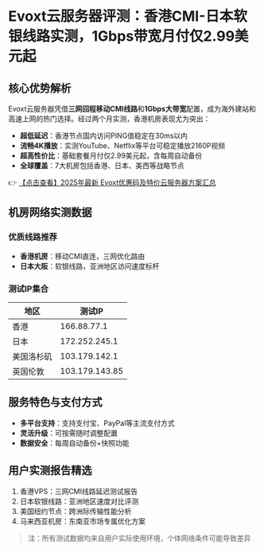 # Evoxt云服务器评测：香港CMI-日本软银线路实测，1Gbps带宽月付仅2.99美元起

## 核心优势解析

Evoxt云服务器凭借**三网回程移动CMI线路**和**1Gbps大带宽**配置，成为海外建站和高速上网的热门选择。经过两个月实测，香港机房表现尤为突出：

- **超低延迟**：香港节点国内访问PING值稳定在30ms以内
- **流畅4K播放**：实测YouTube、Netflix等平台可稳定播放2160P视频
- **超高性价比**：基础套餐月付仅2.99美元起，含每周自动备份
- **全球覆盖**：7大机房包括香港、日本、美西等战略节点

👉 [【点击查看】2025年最新 Evoxt优惠码及特价云服务器方案汇总](https://bit.ly/evoxt)

## 机房网络实测数据

### 优质线路推荐
- **香港机房**：移动CMI直连，三网优化路由
- **日本大阪**：软银线路，亚洲地区访问速度标杆

### 测试IP集合
| 地区       | 测试IP        |
|------------|---------------|
| 香港       | 166.88.77.1   |
| 日本       | 172.252.245.1 |
| 美国洛杉矶 | 103.179.142.1 |
| 英国伦敦   | 103.179.143.85|

## 服务特色与支付方式
- **多平台支持**：支持支付宝、PayPal等主流支付方式
- **灵活升级**：可按需随时调整配置
- **数据安全**：每周自动备份+快照功能

## 用户实测报告精选
1. 香港VPS：三网CMI线路延迟测试报告
2. 日本软银线路：亚洲地区速度对比评测
3. 美国纽约节点：跨洲际传输性能分析
4. 马来西亚机房：东南亚市场专属优化方案

> 注：所有测试数据均来自用户实际使用环境，个体网络条件可能导致差异